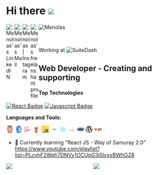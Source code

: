 # Hi there <img src="https://media.giphy.com/media/hvRJCLFzcasrR4ia7z/giphy.gif" width="22px">

<a href="https://www.linkedin.com/in/elena-c-99bb2665/">
  <img align="left" alt="Menolas's LinkedIN" width="22px" src="https://raw.githubusercontent.com/peterthehan/peterthehan/master/assets/linkedin.svg" />
</a>

<a href="mailto:olenachristensen777@gmail.com">
  <img align="left" alt="Menolas's Mail" width="22px" src="https://epicprogrammerassets.netlify.app/Assets/gmail.svg" />
</a>

<a href="https://www.instagram.com/elena.christensen77/">
  <img align="left" alt="Menolas | Instagram" width="22px" src="https://epicprogrammerassets.netlify.app/Assets/instagram.svg" />
</a>

<a href="https://freelancehunt.com/freelancer/Menolas.html">
  <img align="left" alt="Menolas's freelanshant profile" width="22px" src="https://freelancehunt.com/static/images/logo/freelancehunt-sm.svg?v6" />
</a>

<p align=left> <img src=https://komarev.com/ghpvc/?username=Menolas alt=Menolas /> </p>

<br>

<p alignn="left">Working at <img alignn="left" height="35" alt="SuiteDash" src="https://d2ce5n0xoq9lh5.cloudfront.net/wp-content/uploads/2021/04/SD_2021-website-redesign-logo.svg"></p>

## Web Developer - Creating and supporting

#### Top Technologies

[![React Badge](https://img.shields.io/badge/-React-61DBFB?style=for-the-badge&labelColor=black&logo=react&logoColor=61DBFB)](#) 
[![Javascript Badge](https://img.shields.io/badge/-Javascript-F0DB4F?style=for-the-badge&labelColor=black&logo=javascript&logoColor=F0DB4F)](#) 
<!--[![Typescript Badge](https://img.shields.io/badge/-Flutter-007acc?style=for-the-badge&labelColor=black&logo=flutter&logoColor=007acc)](#)-->

**Languages and Tools:**

<code><img height="20" src="https://raw.githubusercontent.com/github/explore/80688e429a7d4ef2fca1e82350fe8e3517d3494d/topics/html/html.png"></code>
<code><img height="20" src="https://raw.githubusercontent.com/github/explore/80688e429a7d4ef2fca1e82350fe8e3517d3494d/topics/css/css.png"></code>
<code><img height="20" src="https://raw.githubusercontent.com/github/explore/80688e429a7d4ef2fca1e82350fe8e3517d3494d/topics/sass/sass.png"></code>
<code><img height="20" src="https://raw.githubusercontent.com/github/explore/80688e429a7d4ef2fca1e82350fe8e3517d3494d/topics/gulp/gulp.png"></code>
<code><img height="20" src="https://raw.githubusercontent.com/github/explore/80688e429a7d4ef2fca1e82350fe8e3517d3494d/topics/javascript/javascript.png"></code>
<code><img height="20" src="https://raw.githubusercontent.com/github/explore/80688e429a7d4ef2fca1e82350fe8e3517d3494d/topics/jquery/jquery.png"></code>
<code><img height="20" src="https://raw.githubusercontent.com/github/explore/80688e429a7d4ef2fca1e82350fe8e3517d3494d/topics/react/react.png"></code>
<code><img height="20" src="https://raw.githubusercontent.com/github/explore/80688e429a7d4ef2fca1e82350fe8e3517d3494d/topics/mysql/mysql.png"></code>
<code><img height="20" src="https://raw.githubusercontent.com/github/explore/80688e429a7d4ef2fca1e82350fe8e3517d3494d/topics/php/php.png"></code>
<code><img height="20" src="https://raw.githubusercontent.com/github/explore/80688e429a7d4ef2fca1e82350fe8e3517d3494d/topics/wordpress/wordpress.png"></code>
<code><img height="20" src="https://raw.githubusercontent.com/github/explore/80688e429a7d4ef2fca1e82350fe8e3517d3494d/topics/git/git.png"></code>

- 🌱 Currently learning "React JS - Way of Samuray 2.0" https://www.youtube.com/playlist?list=PLcvhF2Wqh7DNVy1OCUpG3i5lyxyBWhGZ8

<img src="https://github-readme-stats.vercel.app/api?username=Menolas&show_icons=true&theme=react&hide_border=true&bg_color=0D1117" align="left" width="47%" />
<img src="https://github-readme-stats.vercel.app/api/top-langs/?username=Menolas&layout=compact&theme=react&hide_border=true&bg_color=0D1117" align="left" width="47%" />

<!--
**Menolas/Menolas** is a ✨ _special_ ✨ repository because its `README.md` (this file) appears on your GitHub profile.

Here are some ideas to get you started:

- 🔭 I’m currently working on ...
- 🌱 I’m currently learning ...
- 👯 I’m looking to collaborate on ...
- 🤔 I’m looking for help with ...
- 💬 Ask me about ...
- 📫 How to reach me: ...
- 😄 Pronouns: ...
- ⚡ Fun fact: ...
-->
